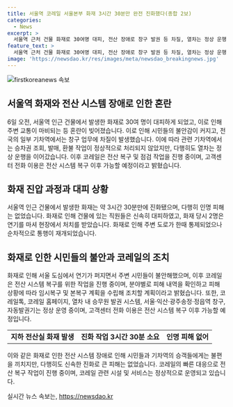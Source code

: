 ```yaml
---
title: 서울역 코레일 서울본부 화재 3시간 30분만 완전 진화했다(종합 2보)
categories:
  - News
excerpt: >
  서울역 근처 건물 화재로 30여명 대피, 전산 장애로 창구 발권 등 차질, 열차는 정상 운행. 화재는 3시간 30분 만에 진화됐으며, 이로 인한 불안감과 교통 혼잡. 코레일은 전산 복구 및 점검 중이라고 밝힘. 화재로 인한 사상자는 없지만, 시민들의 우려가 예상되는 가운데, 코레일은 복구 및 점검 계획을 수립 중이라고 전했다.
feature_text: >
  서울역 근처 건물 화재로 30여명 대피, 전산 장애로 창구 발권 등 차질, 열차는 정상 운행. 화재는 3시간 30분 만에 진화됐으며, 이로 인한 불안감과 교통 혼잡. 코레일은 전산 복구 및 점검 중이라고 밝힘. 화재로 인한 사상자는 없지만, 시민들의 우려가 예상되는 가운데, 코레일은 복구 및 점검 계획을 수립 중이라고 전했다.
image: 'https://newsdao.kr/res/images/meta/newsdao_breakingnews.jpg'
---
```


<p><img src="https://newsdao.kr/res/images/meta/newsdao_breakingnews.jpg" alt="firstkoreanews 속보" /></p>

<h2 data-ke-size="size26">서울역 화재와 전산 시스템 장애로 인한 혼란</h2>

<p data-ke-size="size16">6일 오전, 서울역 인근 건물에서 발생한 화재로 30여 명이 대피하게 되었고, 이로 인해 주변 교통이 마비되는 등 혼란이 빚어졌습니다. 이로 인해 시민들의 불안감이 커지고, 전국의 일부 기차역에서는 창구 업무에 차질이 발생했습니다. 이에 따라 관련 기차역에서는 승차권 조회, 발매, 환불 작업이 정상적으로 처리되지 않았지만, 다행히도 열차는 정상 운행을 이어갔습니다. 이후 코레일은 전산 복구 및 점검 작업을 진행 중이며, 고객센터 전화 이용은 전산 시스템 복구 이후 가능할 예정이라고 밝혔습니다.</p>

<h2 data-ke-size="size26">화재 진압 과정과 대피 상황</h2>

<p data-ke-size="size16">서울역 인근 건물에서 발생한 화재는 약 3시간 30분만에 진화됐으며, 다행히 인명 피해는 없었습니다. 화재로 인해 건물에 있는 직원들은 신속히 대피하였고, 화재 당시 2명은 연기를 마셔 현장에서 처치를 받았습니다. 화재로 인해 주변 도로가 한때 통제되었으나 순차적으로 통행이 재개되었습니다.</p>

<h2 data-ke-size="size26">화재로 인한 시민들의 불안과 코레일의 조치</h2>

<p data-ke-size="size16">화재로 인해 서울 도심에서 연기가 퍼지면서 주변 시민들이 불안해했으며, 이후 코레일은 전산 시스템 복구를 위한 작업을 진행 중이며, 분야별로 피해 내역을 확인하고 피해 상황에 따라 임시복구 및 본복구 계획을 수립해 조치할 계획이라고 밝혔습니다. 또한, 코레일톡, 코레일 홈페이지, 열차 내 승무원 발권 시스템, 서울·익산·광주송정·정읍역 창구, 자동발권기는 정상 운영 중이며, 고객센터 전화 이용은 전산 시스템 복구 이후 가능할 예정입니다.</p>

<table>
    <tr>
        <td style="text-align: center; height: 17px;"><b>지하 전산실 화재 발생</b></td>
        <td style="text-align: center; height: 17px;"><b>진화 작업 3시간 30분 소요</b></td>
        <td style="text-align: center; height: 17px;"><b>인명 피해 없어</b></td>
    </tr>
</table>

<p data-ke-size="size16">이와 같은 화재로 인한 전산 시스템 장애로 인해 시민들과 기차역의 승객들에게는 불편을 끼치지만, 다행히도 신속한 진화로 큰 피해는 없었습니다. 코레일의 빠른 대응으로 전산 복구 작업이 진행 중이며, 코레일 관련 시설 및 서비스는 정상적으로 운영되고 있습니다.</p>
실시간 뉴스 속보는, <a href="https://newsdao.kr" rel="dofollow">https://newsdao.kr</a>


